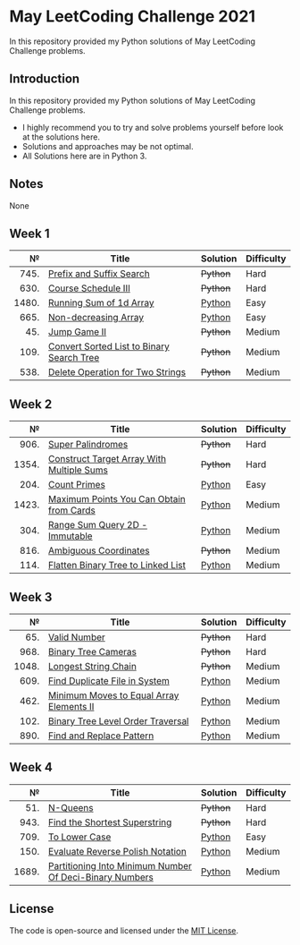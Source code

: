 # May LeetCoding Challenge 2021
In this repository provided my Python solutions of May LeetCoding Challenge problems.

## Introduction
In this repository provided my Python solutions of May LeetCoding Challenge problems. 
- I highly recommend you to try and solve problems yourself before look at the solutions here.
- Solutions and approaches may be not optimal.
- All Solutions here are in Python 3.

## Notes
None

## Week 1
|№|Title|Solution|Difficulty|
| ----: | --- | --- | --- |
|745.|[Prefix and Suffix Search](https://leetcode.com/problems/prefix-and-suffix-search/)|~~Python~~|Hard|
|630.|[Course Schedule III](https://leetcode.com/problems/course-schedule-iii/)|~~Python~~|Hard|
|1480.|[Running Sum of 1d Array](https://leetcode.com/problems/running-sum-of-1d-array/)|[Python](/Easy/1480.RunningSumof1dArray(ListComprehension).py)|Easy|
|665.|[Non-decreasing Array](https://leetcode.com/problems/non-decreasing-array/)|[Python](/Easy/665.Non-decreasingArray.py)|Easy|
|45.|[Jump Game II](https://leetcode.com/problems/jump-game-ii/)|~~Python~~|Medium|
|109.|[Convert Sorted List to Binary Search Tree](https://leetcode.com/problems/convert-sorted-list-to-binary-search-tree/)|~~Python~~|Medium|
|538.|[Delete Operation for Two Strings](https://leetcode.com/problems/delete-operation-for-two-strings/)|~~Python~~|Medium|

## Week 2
|№|Title|Solution|Difficulty|
| ----: | --- | --- | --- |
|906.|[Super Palindromes](https://leetcode.com/problems/super-palindromes/)|~~Python~~|Hard|
|1354.|[Construct Target Array With Multiple Sums](https://leetcode.com/problems/construct-target-array-with-multiple-sums/)|~~Python~~|Hard|
|204.|[Count Primes](https://leetcode.com/problems/count-primes/)|[Python](/Easy/204.CountPrimes.py)|Easy|
|1423.|[Maximum Points You Can Obtain from Cards](https://leetcode.com/problems/maximum-points-you-can-obtain-from-cards/)|[Python](/Medium/1423.MaximumPointsYouCanObtainfromCards.py)|Medium|
|304.|[Range Sum Query 2D - Immutable](https://leetcode.com/problems/range-sum-query-2d-immutable/)|[Python](/Medium/304.RangeSumQuery2D-Immutable(bruteforce2).py)|Medium|
|816.|[Ambiguous Coordinates](https://leetcode.com/problems/ambiguous-coordinates/)|~~Python~~|Medium|
|114.|[Flatten Binary Tree to Linked List](https://leetcode.com/problems/flatten-binary-tree-to-linked-list/)|[Python](/Medium/114.FlattenBinaryTreetoLinkedList.py)|Medium|

## Week 3
|№|Title|Solution|Difficulty|
| ----: | --- | --- | --- |
|65.|[Valid Number](https://leetcode.com/problems/valid-number/)|~~Python~~|Hard|
|968.|[Binary Tree Cameras](https://leetcode.com/problems/binary-tree-cameras/)|~~Python~~|Hard|
|1048.|[Longest String Chain](https://leetcode.com/problems/longest-string-chain/)|~~Python~~|Medium|
|609.|[Find Duplicate File in System](https://leetcode.com/problems/find-duplicate-file-in-system/)|[Python](/Medium/609.FindDuplicateFileinSystem.py)|Medium|
|462.|[Minimum Moves to Equal Array Elements II](https://leetcode.com/problems/minimum-moves-to-equal-array-elements-ii/)|[Python](/Medium/462.MinimumMovestoEqualArrayElementsII.py)|Medium|
|102.|[Binary Tree Level Order Traversal](https://leetcode.com/problems/binary-tree-level-order-traversal/)|[Python](/Medium/102.BinaryTreeLevelOrderTraversal.py)|Medium|
|890.|[Find and Replace Pattern](https://leetcode.com/problems/find-and-replace-pattern/)|[Python](/Medium/890.FindandReplacePattern.py)|Medium|

## Week 4
|№|Title|Solution|Difficulty|
| ----: | --- | --- | --- |
|51.|[N-Queens](https://leetcode.com/problems/n-queens/)|~~Python~~|Hard|
|943.|[Find the Shortest Superstring](https://leetcode.com/problems/find-the-shortest-superstring/)|~~Python~~|Hard|
|709.|[To Lower Case](https://leetcode.com/problems/to-lower-case/)|[Python](/Easy/709.ToLowerCase.py)|Easy|
|150.|[Evaluate Reverse Polish Notation](https://leetcode.com/problems/evaluate-reverse-polish-notation/)|[Python](/Medium/150.EvaluateReversePolishNotation.py)|Medium|
|1689.|[Partitioning Into Minimum Number Of Deci-Binary Numbers](https://leetcode.com/problems/partitioning-into-minimum-number-of-deci-binary-numbers/)|[Python](/Medium/1689.PartitioningIntoMinimumNumberOfDeci-BinaryNumbers.py)|Medium|

## License
The code is open-source and licensed under the [MIT License](/LICENSE).
